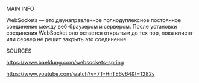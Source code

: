MAIN INFO

WebSockets — это двунаправленное полнодуплексное постоянное соединение между веб-браузером и сервером. После установки соединения WebSocket оно остается открытым до тех пор, пока клиент или сервер не решит закрыть это соединение.



SOURCES

https://www.baeldung.com/websockets-spring

https://www.youtube.com/watch?v=7T-HnTE6v64&t=1282s